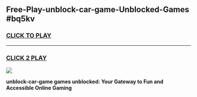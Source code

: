 
## Free-Play-unblock-car-game-Unblocked-Games #bq5kv
<h3>
<a href="https://news.freeplayer.one?title=unblock-car-game&ref=8M">CLICK TO PLAY</a></h3>
<hr>

<h3>
<a href="https://news.freeplayer.one?title=unblock-car-game&ref=8M">CLICK 2 PLAY</a>
  
</h3>

<a href="https://news.freeplayer.one?title=unblock-car-game&ref=8M"><img src="https://clearcache.store/games.png"></a>


**unblock-car-game games unblocked: Your Gateway to Fun and Accessible Online Gaming**
